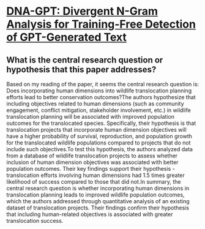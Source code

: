 # [DNA-GPT: Divergent N-Gram Analysis for Training-Free Detection of   GPT-Generated Text](https://arxiv.org/abs/2305.17359)

## What is the central research question or hypothesis that this paper addresses?

Based on my reading of the paper, it seems the central research question is: Does incorporating human dimensions into wildlife translocation planning efforts lead to better conservation outcomes?The authors hypothesize that including objectives related to human dimensions (such as community engagement, conflict mitigation, stakeholder involvement, etc.) in wildlife translocation planning will be associated with improved population outcomes for the translocated species. Specifically, their hypothesis is that translocation projects that incorporate human dimension objectives will have a higher probability of survival, reproduction, and population growth for the translocated wildlife populations compared to projects that do not include such objectives.To test this hypothesis, the authors analyzed data from a database of wildlife translocation projects to assess whether inclusion of human dimension objectives was associated with better population outcomes. Their key findings support their hypothesis - translocation efforts involving human dimensions had 1.5 times greater likelihood of success compared to those that did not.In summary, the central research question is whether incorporating human dimensions in translocation planning leads to improved wildlife population outcomes, which the authors addressed through quantitative analysis of an existing dataset of translocation projects. Their findings confirm their hypothesis that including human-related objectives is associated with greater translocation success.
